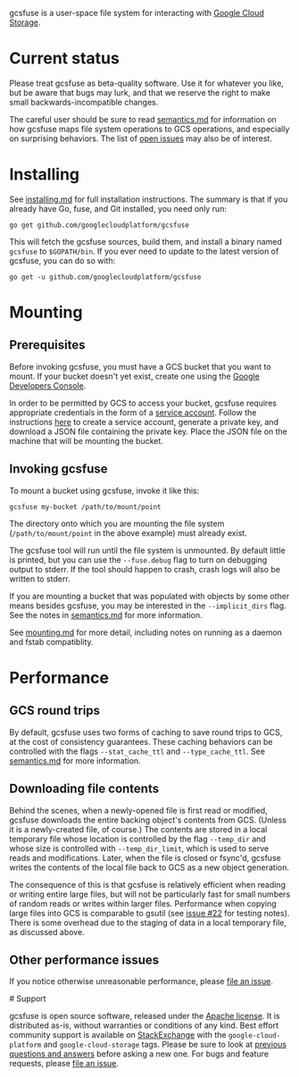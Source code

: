 gcsfuse is a user-space file system for interacting with [Google Cloud
Storage][gcs].

[gcs]: https://cloud.google.com/storage/


# Current status

Please treat gcsfuse as beta-quality software. Use it for whatever you like, but
be aware that bugs may lurk, and that we reserve the right to make small
backwards-incompatible changes.

The careful user should be sure to read [semantics.md][] for information on how
gcsfuse maps file system operations to GCS operations, and especially on
surprising behaviors. The list of [open issues][issues] may also be of interest.

[semantics.md]: docs/semantics.md
[issues]: https://github.com/GoogleCloudPlatform/gcsfuse/issues


# Installing

See [installing.md][] for full installation instructions. The summary is that if
you already have Go, fuse, and Git installed, you need only run:

[installing.md]: https://github.com/googlecloudplatform/gcsfuse/blob/master/docs/installing.md

```
go get github.com/googlecloudplatform/gcsfuse
```

This will fetch the gcsfuse sources, build them, and install a binary named
`gcsfuse` to `$GOPATH/bin`. If you ever need to update to the latest version of
gcsfuse, you can do so with:

```
go get -u github.com/googlecloudplatform/gcsfuse
```


# Mounting

## Prerequisites

Before invoking gcsfuse, you must have a GCS bucket that you want to mount. If
your bucket doesn't yet exist, create one using the
[Google Developers Console][console].

In order to be permitted by GCS to access your bucket, gcsfuse requires
appropriate credentials in the form of a [service account][]. Follow the
instructions [here][create-key] to create a service account, generate a private
key, and download a JSON file containing the private key. Place the JSON file on
the machine that will be mounting the bucket.

[console]: https://console.developers.google.com
[service account]: https://cloud.google.com/storage/docs/authentication#service_accounts
[create-key]: https://cloud.google.com/storage/docs/authentication#generating-a-private-key

## Invoking gcsfuse

To mount a bucket using gcsfuse, invoke it like this:

```
gcsfuse my-bucket /path/to/mount/point
```

The directory onto which you are mounting the file system
(`/path/to/mount/point` in the above example) must already exist.

The gcsfuse tool will run until the file system is unmounted. By default little
is printed, but you can use the `--fuse.debug` flag to turn on debugging output
to stderr. If the tool should happen to crash, crash logs will also be written
to stderr.

If you are mounting a bucket that was populated with objects by some other means
besides gcsfuse, you may be interested in the `--implicit_dirs` flag. See the
notes in [semantics.md][semantics-implicit-dirs] for more information.

[semantics-implicit-dirs]: docs/semantics.md#implicit-directories

See [mounting.md][] for more detail, including notes on running as a daemon and
fstab compatiblity.

[mounting.md]: /docs/mounting.md


# Performance

## GCS round trips

By default, gcsfuse uses two forms of caching to save round trips to GCS, at the
cost of consistency guarantees. These caching behaviors can be controlled with
the flags `--stat_cache_ttl` and `--type_cache_ttl`. See
[semantics.md](docs/semantics.md#caching) for more information.

## Downloading file contents

Behind the scenes, when a newly-opened file is first read or modified, gcsfuse
downloads the entire backing object's contents from GCS. (Unless it is a
newly-created file, of course.) The contents are stored in a local temporary
file whose location is controlled by the flag `--temp_dir` and whose size is
controlled with `--temp_dir_limit`, which is used to serve reads and
modifications. Later, when the file is closed or fsync'd, gcsfuse writes the
contents of the local file back to GCS as a new object generation.

The consequence of this is that gcsfuse is relatively efficient when reading or
writing entire large files, but will not be particularly fast for small numbers
of random reads or writes within larger files. Performance when copying large
files into GCS is comparable to gsutil (see [issue #22][issue-22] for testing
notes). There is some overhead due to the staging of data in a local temporary
file, as discussed above.

[issue-22]: https://github.com/GoogleCloudPlatform/gcsfuse/issues/22

## Other performance issues

If you notice otherwise unreasonable performance, please [file an
issue][issues].

[issues]: https://github.com/googlecloudplatform/gcsfuse/issues


<a name="support">
# Support

gcsfuse is open source software, released under the [Apache license](LICENSE).
It is distributed as-is, without warranties or conditions of any kind. Best
effort community support is available on [StackExchange][se] with the
`google-cloud-platform` and `google-cloud-storage` tags. Please be sure to look
at [previous questions and answers][qna] before asking a new one. For bugs and
feature requests, please [file an issue][issues].

[se]: http://serverfault.com/questions/ask?tags=google-cloud-platform+google-cloud-storage
[qna]: http://serverfault.com/questions/tagged/google-cloud-platform+google-cloud-storage
